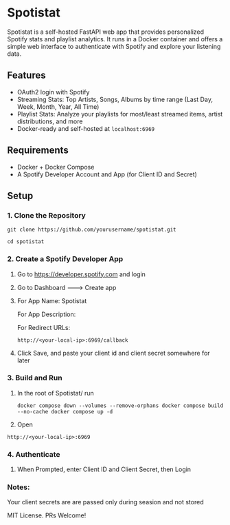 # Spotistat

Spotistat is a self-hosted FastAPI web app that provides personalized Spotify stats and playlist analytics. It runs in a Docker container and offers a simple web interface to authenticate with Spotify and explore your listening data.

## Features

-  OAuth2 login with Spotify
-  Streaming Stats: Top Artists, Songs, Albums by time range (Last Day, Week, Month, Year, All Time)
-  Playlist Stats: Analyze your playlists for most/least streamed items, artist distributions, and more
-  Docker-ready and self-hosted at `localhost:6969`

## Requirements

- Docker + Docker Compose
- A Spotify Developer Account and App (for Client ID and Secret)

## Setup

### 1. Clone the Repository

`git clone https://github.com/yourusername/spotistat.git`

`cd spotistat`

### 2. Create a Spotify Developer App

   1. Go to https://developer.spotify.com and login
      
   2. Go to Dashboard ---> Create app
      
   3. For App Name: Spotistat
    
       For App Description: <Anything>
       
       For Redirect URLs:

      `http://<your-local-ip>:6969/callback`
      
   5. Click Save, and paste your client id and client secret somewhere for later

### 3. Build and Run

  1. In the root of Spotistat/ run
    
     `docker compose down --volumes --remove-orphans
docker compose build --no-cache
docker compose up -d`

  2. Open
     
   `http://<your-local-ip>:6969`

### 4. Authenticate

   1. When Prompted, enter Client ID and Client Secret, then Login


### Notes:

  Your client secrets are are passed only during seasion and not stored


MIT License. PRs Welcome!
